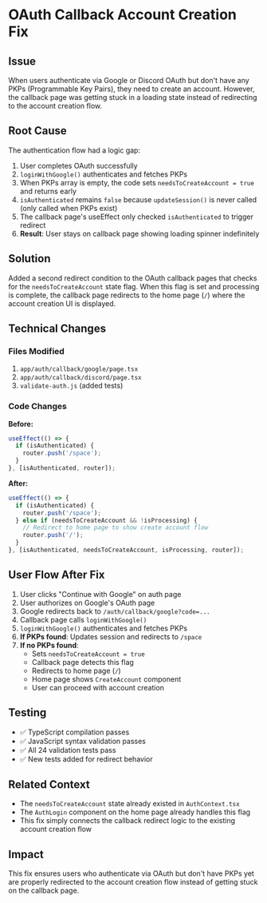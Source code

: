 # OAuth Callback Account Creation Fix

## Issue
When users authenticate via Google or Discord OAuth but don't have any PKPs (Programmable Key Pairs), they need to create an account. However, the callback page was getting stuck in a loading state instead of redirecting to the account creation flow.

## Root Cause
The authentication flow had a logic gap:
1. User completes OAuth successfully
2. `loginWithGoogle()` authenticates and fetches PKPs
3. When PKPs array is empty, the code sets `needsToCreateAccount = true` and returns early
4. `isAuthenticated` remains `false` because `updateSession()` is never called (only called when PKPs exist)
5. The callback page's useEffect only checked `isAuthenticated` to trigger redirect
6. **Result**: User stays on callback page showing loading spinner indefinitely

## Solution
Added a second redirect condition to the OAuth callback pages that checks for the `needsToCreateAccount` state flag. When this flag is set and processing is complete, the callback page redirects to the home page (`/`) where the account creation UI is displayed.

## Technical Changes

### Files Modified
1. `app/auth/callback/google/page.tsx`
2. `app/auth/callback/discord/page.tsx`
3. `validate-auth.js` (added tests)

### Code Changes
**Before:**
```typescript
useEffect(() => {
  if (isAuthenticated) {
    router.push('/space');
  }
}, [isAuthenticated, router]);
```

**After:**
```typescript
useEffect(() => {
  if (isAuthenticated) {
    router.push('/space');
  } else if (needsToCreateAccount && !isProcessing) {
    // Redirect to home page to show create account flow
    router.push('/');
  }
}, [isAuthenticated, needsToCreateAccount, isProcessing, router]);
```

## User Flow After Fix
1. User clicks "Continue with Google" on auth page
2. User authorizes on Google's OAuth page
3. Google redirects back to `/auth/callback/google?code=...`
4. Callback page calls `loginWithGoogle()`
5. `loginWithGoogle()` authenticates and fetches PKPs
6. **If PKPs found**: Updates session and redirects to `/space`
7. **If no PKPs found**: 
   - Sets `needsToCreateAccount = true`
   - Callback page detects this flag
   - Redirects to home page (`/`)
   - Home page shows `CreateAccount` component
   - User can proceed with account creation

## Testing
- ✅ TypeScript compilation passes
- ✅ JavaScript syntax validation passes
- ✅ All 24 validation tests pass
- ✅ New tests added for redirect behavior

## Related Context
- The `needsToCreateAccount` state already existed in `AuthContext.tsx`
- The `AuthLogin` component on the home page already handles this flag
- This fix simply connects the callback redirect logic to the existing account creation flow

## Impact
This fix ensures users who authenticate via OAuth but don't have PKPs yet are properly redirected to the account creation flow instead of getting stuck on the callback page.

